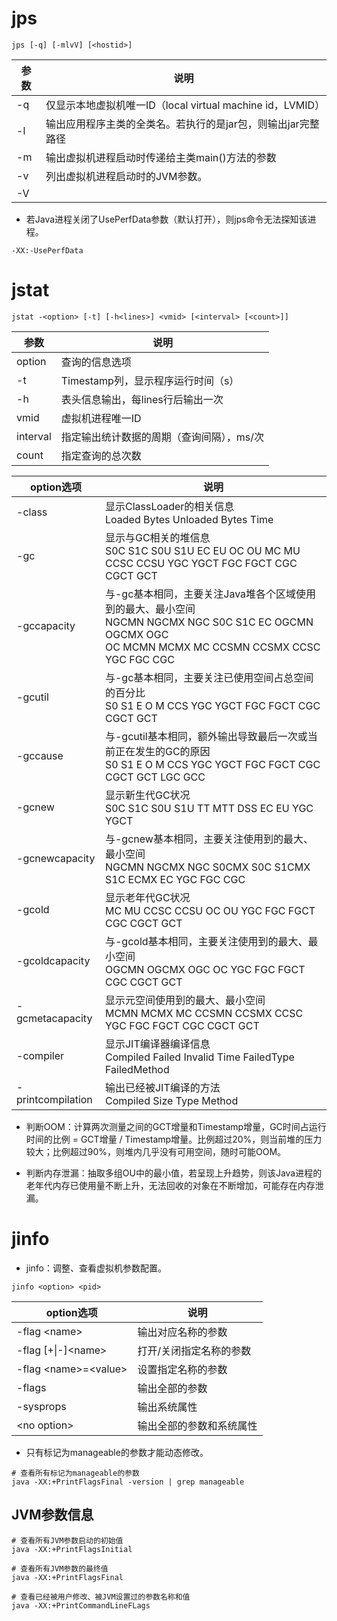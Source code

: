 # jps

```shell
jps [-q] [-mlvV] [<hostid>]
```

| 参数 | 说明                                                         |
| ---- | ------------------------------------------------------------ |
| \-q  | 仅显示本地虚拟机唯一ID（local virtual machine id，LVMID）    |
| \-l  | 输出应用程序主类的全类名。若执行的是jar包，则输出jar完整路径 |
| \-m  | 输出虚拟机进程启动时传递给主类main()方法的参数               |
| \-v  | 列出虚拟机进程启动时的JVM参数。                              |
| \-V  |                                                              |

- 若Java进程关闭了UsePerfData参数（默认打开），则jps命令无法探知该进程。

```shell
-XX:-UsePerfData
```

# jstat

```shell
jstat -<option> [-t] [-h<lines>] <vmid> [<interval> [<count>]]
```
| 参数     | 说明                                      |
| -------- | ----------------------------------------- |
| option   | 查询的信息选项                            |
| \-t      | Timestamp列，显示程序运行时间（s）        |
| \-h      | 表头信息输出，每lines行后输出一次         |
| vmid     | 虚拟机进程唯一ID                          |
| interval | 指定输出统计数据的周期（查询间隔），ms/次 |
| count    | 指定查询的总次数                          |

|option选项|说明|
|--|--|
|\-class|显示ClassLoader的相关信息<br />Loaded Bytes Unloaded Bytes Time|
|\-gc|显示与GC相关的堆信息<br />S0C S1C S0U S1U EC EU OC OU MC MU CCSC CCSU YGC YGCT FGC FGCT CGC CGCT GCT|
|\-gccapacity|与\-gc基本相同，主要关注Java堆各个区域使用到的最大、最小空间<br />NGCMN NGCMX NGC S0C S1C EC OGCMN OGCMX OGC <br />OC MCMN MCMX MC CCSMN CCSMX CCSC YGC  FGC CGC|
|\-gcutil|与\-gc基本相同，主要关注已使用空间占总空间的百分比<br />S0 S1 E O M CCS YGC YGCT FGC FGCT CGC CGCT GCT|
|\-gccause|与\-gcutil基本相同，额外输出导致最后一次或当前正在发生的GC的原因<br />S0 S1 E O M CCS YGC YGCT FGC FGCT CGC CGCT GCT LGC GCC|
|\-gcnew|显示新生代GC状况<br />S0C S1C S0U S1U TT MTT DSS EC EU YGC YGCT|
|\-gcnewcapacity|与\-gcnew基本相同，主要关注使用到的最大、最小空间<br />NGCMN NGCMX NGC S0CMX S0C S1CMX S1C ECMX EC YGC FGC CGC|
|\-gcold|显示老年代GC状况<br />MC MU CCSC CCSU OC OU YGC FGC FGCT CGC CGCT GCT|
|\-gcoldcapacity|与\-gcold基本相同，主要关注使用到的最大、最小空间<br />OGCMN OGCMX OGC OC YGC FGC FGCT CGC CGCT GCT|
|\-gcmetacapacity|显示元空间使用到的最大、最小空间<br />MCMN MCMX MC CCSMN CCSMX CCSC YGC FGC FGCT CGC CGCT GCT|
|\-compiler|显示JIT编译器编译信息<br />Compiled Failed Invalid Time FailedType FailedMethod|
|\-printcompilation|输出已经被JIT编译的方法<br />Compiled Size Type Method|

- 判断OOM：计算两次测量之间的GCT增量和Timestamp增量，GC时间占运行时间的比例 = GCT增量 / Timestamp增量。比例超过20%，则当前堆的压力较大；比例超过90%，则堆内几乎没有可用空间，随时可能OOM。

- 判断内存泄漏：抽取多组OU中的最小值，若呈现上升趋势，则该Java进程的老年代内存已使用量不断上升，无法回收的对象在不断增加，可能存在内存泄漏。

# jinfo

- jinfo：调整、查看虚拟机参数配置。

```shell
jinfo <option> <pid>
```

| option选项|说明|
|--|--|
|-flag \<name\>     | 输出对应名称的参数 |
|-flag \[\+\|\-\]\<name\> | 打开/关闭指定名称的参数 |
|-flag \<name\>=\<value\> |设置指定名称的参数|
|-flags               |输出全部的参数|
|-sysprops         | 输出系统属性 |
|\<no option\>       | 输出全部的参数和系统属性 |

- 只有标记为manageable的参数才能动态修改。

```shell
# 查看所有标记为manageable的参数
java -XX:+PrintFlagsFinal -version | grep manageable
```

## JVM参数信息

```shell
# 查看所有JVM参数启动的初始值
java -XX:+PrintFlagsInitial

# 查看所有JVM参数的最终值
java -XX:+PrintFlagsFinal

# 查看已经被用户修改、被JVM设置过的参数名称和值
java -XX:+PrintCommandLineFLags
```

